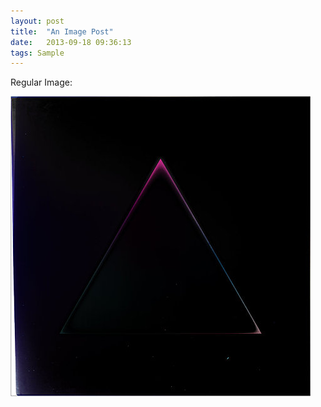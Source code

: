 ```yaml
---
layout: post
title:  "An Image Post"
date:   2013-09-18 09:36:13
tags: Sample
---
```


Regular Image:

![alt text](/assets/img/triangle.jpg "Triangle")
